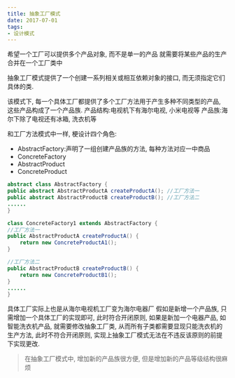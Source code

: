 ```yaml
---
title: 抽象工厂模式
date: 2017-07-01
tags:
- 设计模式
---
```


希望一个工厂可以提供多个产品对象, 而不是单一的产品
就需要将某些产品的生产合并在一个工厂类中


抽象工厂模式提供了一个创建一系列相关或相互依赖对象的接口, 而无须指定它们具体的类.


该模式下, 每一个具体工厂都提供了多个工厂方法用于产生多种不同类型的产品, 这些产品构成了一个产品族.
产品结构:电视机下有海尔电视, 小米电视等
产品族:海尔下除了电视还有冰箱, 洗衣机等

和工厂方法模式中一样, 梗设计四个角色:

* AbstractFactory:声明了一组创建产品族的方法, 每种方法对应一中商品
* ConcreteFactory
* AbstractProduct
* ConcreteProduct

```java
abstract class AbstractFactory {
public abstract AbstractProductA createProductA(); //工厂方法一
public abstract AbstractProductB createProductB(); //工厂方法二
......
}
```
```java
class ConcreteFactory1 extends AbstractFactory {
//工厂方法一
public AbstractProductA createProductA() {
    return new ConcreteProductA1();
}

//工厂方法二
public AbstractProductB createProductB() {
    return new ConcreteProductB1();
}
......
}
```

具体工厂实际上也是从海尔电视机工厂变为海尔电器厂
假如是新增一个产品族, 只需增加一个具体工厂的实现即可, 此时符合开闭原则, 
如果是新加一个电器产品, 如智能洗衣机产品, 就需要修改抽象工厂类, 从而所有子类都需要显现只能洗衣机的生产方法, 
此时不符合开闭原则, 实现上抽象工厂模式无法在不违反该原则的前提下实现更改.

> 在抽象工厂模式中, 增加新的产品族很方便, 但是增加新的产品等级结构很麻烦
